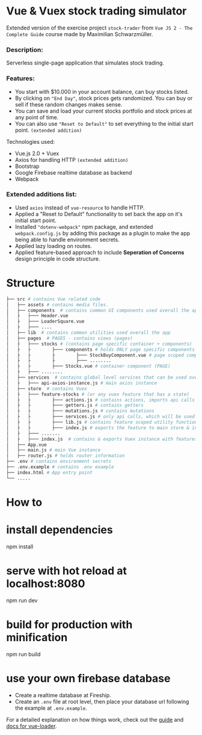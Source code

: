 # Vue & Vuex stock trading simulator

Extended version of the exercise project `stock-trader` from `Vue JS 2 - The Complete Guide` course made by Maximilian Schwarzmüller.

### Description:

Serverless single-page application that simulates stock trading.

### Features:

-   You start with \$10.000 in your account balance, can buy stocks listed.
-   By clicking on `"End Day"`, stock prices gets randomized. You can buy or sell if these random changes makes sense.
-   You can save and load your current stocks portfolio and stock prices at any point of time.
-   You can also use `"Reset to Default"` to set everything to the initial start point. `(extended addition)`

Technologies used:

-   Vue.js 2.0 + Vuex
-   Axios for handling HTTP `(extended addition)`
-   Bootstrap
-   Google Firebase realtime database as backend
-   Webpack

### Extended additions list:

-   Used `axios` instead of `vue-resource` to handle HTTP.
-   Applied a "Reset to Default" functionality to set back the app on it's initial start point.
-   Installed `"dotenv-webpack"` npm package, and extended `webpack.config.js` by adding this package as a plugin to make the app being able to handle environment secrets.
-   Applied lazy loading on routes.
-   Applied feature-based approach to include **Seperation of Concerns** design principle in code structure.

# Structure

```bash
├── src # contains Vue related code
│   ├── assets # contains media files.
│   ├── components  # contains common UI components used overall the app
│   ├   ├─── Header.vue
│   ├   ├─── LoaderSquare.vue
│   ├   ├─── ....
│   ├── lib  # contains common utilities used overall the app
│   ├── pages  # PAGES - contains views (pages)
│   ├   ├─── stocks # (contains page specific container + components)
│   ├   ├        ├─── components # holds ONLY page specific components
│   ├   ├        ├        ├─── StockBuyComponent.vue # page scoped component
│   ├   ├        ├        ├─── ........
│   ├   ├        ├─── Stocks.vue # container component (PAGE)
│   ├   ├─── ........
│   ├── services  # contains global level services that can be used overall the app, (example: axios)
│   ├   ├─── api-axios-instance.js # main axios instance
│   ├── store  # contains Vuex
│   ├   ├─── feature-stocks # (or any vuex feature that has a state)
│   ├   ├        ├─── actions.js # contains actions, imports api calls from services.js
│   ├   ├        ├─── getters.js # contains getters
│   ├   ├        ├─── mutations.js # contains mutations
│   ├   ├        ├─── services.js # only api calls, which will be used by actions
│   ├   ├        ├─── lib.js # contains feature scoped utility functions
│   ├   ├        ├─── index.js # exports the feature to main store & includes piece of state scoped to feature
│   ├   ├─── .......
│   ├   ├─── index.js  # contains & exports Vuex instance with features
│   ├── App.vue
│   ├── main.js # main Vue instance
│   ├── router.js # holds router information
├── .env # contains environment secrets
├── .env.example # contains .env example
├── index.html # App entry point
└── .....
```

# How to

# install dependencies

npm install

# serve with hot reload at localhost:8080

npm run dev

# build for production with minification

npm run build

# use your own firebase database

-   Create a realtime database at Fireship.
-   Create an `.env` file at root level, then place your database url following the example at `.env.example`.

For a detailed explanation on how things work, check out the [guide](http://vuejs-templates.github.io/webpack/) and [docs for vue-loader](http://vuejs.github.io/vue-loader).
